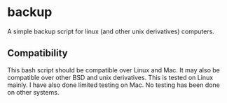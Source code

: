 backup
======

A simple backup script for linux (and other unix derivatives) computers.

Compatibility
-------------
This bash script should be compatible over Linux and Mac. It may also
be compatible over other BSD and unix derivatives. This is tested on
Linux mainly. I have also done limited testing on Mac. No testing has
been done on other systems.


